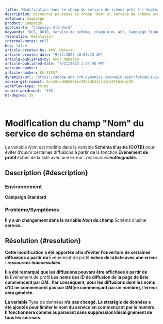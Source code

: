 ```yaml
---
title: "Modification dans le champ du service de schéma prêt à l’emploi \"Nom\""
description: Découvrez pourquoi le champ "Nom" du service de schéma prêt à l’emploi est modifié dans Adobe Campaign Standard. La modification n’affecte pas le fonctionnement.
solution: Campaign
product: Campaign
applies-to: "Campaign Standard"
keywords: "KCS, OOTB, service de schéma, champ Nom, ACS, Campaign Standard"
resolution: Resolution
internal-notes: null
bug: false
article-created-by: Amol Mahajan
article-created-date: "9/21/2023 10:08:15 AM"
article-published-by: Amol Mahajan
article-published-date: "9/21/2023 1:54:48 PM"
version-number: 1
article-number: KA-22857
dynamics-url: "https://adobe-ent.crm.dynamics.com/main.aspx?forceUCI=1&pagetype=entityrecord&etn=knowledgearticle&id=3bfbadc4-6658-ee11-be6f-6045bd006295"
source-git-commit: 8c4a5cbdd0d358cc59333b31c441e355fb3edc55
workflow-type: tm+mt
source-wordcount: '188'
ht-degree: 3%

---
```


# Modification du champ &quot;Nom&quot; du service de schéma en standard


La variable *Nom* est modifié dans la variable <b>Schéma d’usine (OOTB)</b> pour éviter d’ouvrir certaines diffusions à partir de la fonction <b>Événement de profil</b> échec de la liste avec une erreur : *ressources<b>inatteignable.*





## Description {#description}


### </b>Environnement<b>

Campaign Standard



### </b>Problème/Symptômes<b>

Il y a un changement dans la variable *Nom* du champ </b>Schéma d’usine<b> service.


## Résolution {#resolution}


Cette modification a été apportée afin d’éviter l’ouverture de certaines diffusions à partir du </b>Événement de profil <b>échec de la liste avec une erreur : *ressources inaccessibles*.

Il a été remarqué que les diffusions pouvant être affichées à partir de la</b> Événement de profil<b> Les noms des ID de diffusion de la page de liste commencent par *DM*. 
Par conséquent, pour les diffusions dont les noms d’ID ne commencent pas par *DM*(en commençant par un nombre), l’erreur sera générée.

La variable </b>Type de données<b> n’a pas changé. La stratégie de données a été ajoutée pour limiter le nom du service en commençant par le numéro. Il fonctionnera comme auparavant sans suppression/désalignement de tous les services.
